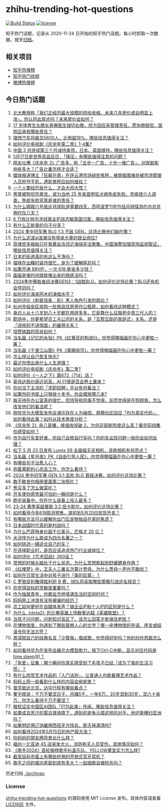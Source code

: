 # zhihu-trending-hot-questions

[![Build Status](https://github.com/justjavac/zhihu-trending-hot-questions/workflows/ci/badge.svg?branch=master)](https://github.com/justjavac/zhihu-trending-hot-questions/actions)
[![license](https://img.shields.io/github/license/justjavac/zhihu-trending-hot-questions)](https://github.com/justjavac/zhihu-trending-hot-questions/blob/master/LICENSE)

知乎热门话题，记录从 2020-11-24
日开始的知乎热门话题。每小时抓取一次数据，按天[归档](./archives)。

## 相关项目

- [知乎热搜榜](https://github.com/justjavac/zhihu-trending-top-search)
- [知乎热门视频](https://github.com/justjavac/zhihu-trending-hot-video)
- [微博热搜榜](https://github.com/justjavac/weibo-trending-hot-search)

## 今日热门话题

<!-- BEGIN -->
<!-- 最后更新时间 Fri May 17 2024 10:20:07 GMT+0800 (China Standard Time) -->

1. [北大教授称「我们正经历最大规模的供给收缩，未来几年房价或会明显上涨」，你认同此观点吗？未来房价会如何？](https://www.zhihu.com/question/656198408)
1. [17 岁体育生左膝长骨瘤医生错切右膝，院方回应系管理责任，愿协商赔偿，医院应承担哪些责任？](https://www.zhihu.com/question/656194795)
1. [理想汽车将裁员5600人，比例超18%，哪些信息值得关注？](https://www.zhihu.com/question/656227237)
1. [如何评价电视剧《庆余年第二季》1-4集?](https://www.zhihu.com/question/656206192)
1. [中国 3 月连续第三个月减持美债，日本、英国增持，哪些信息值得关注？](https://www.zhihu.com/question/656205844)
1. [5月17日是世界高血压日，「降压」有哪些值得注意的问题？](https://www.zhihu.com/question/655960897)
1. [网友吐槽《庆余年 2》广告多，称「五步一广告，十步一堆广告」，对观剧影响有多大？广告比重怎样才合适？](https://www.zhihu.com/question/656274730)
1. [媒体报道博主「狂飙兄弟」在连云港市场碰到鬼秤，被商贩围堵并被市场管理人员抢夺手机，遇到鬼秤应如何维权？](https://www.zhihu.com/question/656241300)
1. [一个人要经历些什么，才会大彻大悟？](https://www.zhihu.com/question/654212120)
1. [男童被狗咬伤离世，或为当地 25 年来首例狂犬病免疫失败，市疾控介入调查，免疫失败究竟是谁的责任？](https://www.zhihu.com/question/656173865)
1. [为什么嫦娥六号抵达月球轨道需要四天，而阿波罗11号包括月球探测在内总共用时仅八天？](https://www.zhihu.com/question/655838507)
1. [6 万枚比特币洗钱案主犯钱志敏英国归案，哪些信息值得关注？](https://www.zhihu.com/question/655569423)
1. [有什么正能量的句子分享？](https://www.zhihu.com/question/650283269)
1. [2024 季中冠军赛 BLG 1:3 不敌 GEN，这场比赛他们输在哪？](https://www.zhihu.com/question/656224963)
1. [为什么这波ai浪潮没有带来大量的就业岗位?](https://www.zhihu.com/question/649006814)
1. [菲律宾多艘船只在我黄岩岛邻近海域非法聚集，中国海警加强现场监视取证，哪些信息值得关注？](https://www.zhihu.com/question/656195684)
1. [日本的街道真的有这么干净吗？](https://www.zhihu.com/question/56402307)
1. [猫咪在出糗时装作很忙，是为了缓解尴尬吗？](https://www.zhihu.com/question/655246611)
1. [如果开通 88VIP，一次 618 能省多少钱？](https://www.zhihu.com/question/656208460)
1. [画画是堆时间就能堆出来的熟练活吗？](https://www.zhihu.com/question/655506525)
1. [2024季中赛胜者组决赛GEN3：1战胜BLG，如何评价这场比赛？BLG还有机会夺冠吗？](https://www.zhihu.com/question/656226561)
1. [如何评价海来阿木的演唱水平？](https://www.zhihu.com/question/425388979)
1. [如何评价《刺客信条：影》黑人角色引发的舆论？](https://www.zhihu.com/question/656158102)
1. [杭州市临安区收购一批商品住房用作公租房，如何看待这种模式？](https://www.zhihu.com/question/656086305)
1. [身边人从十八岁到八十岁都在用拼多多，它是靠什么征服老中青三代人的？](https://www.zhihu.com/question/656079213)
1. [职场中，你更希望员工与公司的关系，是「互帮互助的家庭式」关系，还是「讲规则不讲情面」的雇佣关系？](https://www.zhihu.com/question/655330350)
1. [坦赞铁路的现状如何？](https://www.zhihu.com/question/25653896)
1. [当名画《记忆的永恒》PK《红黄蓝的构成II》，你觉得哪幅画在你心中更胜一筹？](https://www.zhihu.com/question/656086784)
1. [当名画《千里江山图》PK《蒙娜丽莎》，你觉得哪幅画在你心中更胜一筹？](https://www.zhihu.com/question/656079701)
1. [怎么样让自己恢复快乐?](https://www.zhihu.com/question/655779014)
1. [最近你悟出来什么人生道理？](https://www.zhihu.com/question/655915922)
1. [如何评价电视剧《庆余年》第二季?](https://www.zhihu.com/question/655313140)
1. [如何评价《一人之下》第672（714）话？](https://www.zhihu.com/question/656237485)
1. [英伟达股价逼近前高，AI 行情是否会卷土重来？](https://www.zhihu.com/question/656174912)
1. [你对当下主流的「求职招聘」平台有何看法？](https://www.zhihu.com/question/652005470)
1. [如果你的书架上只够放十本书，你会摆放哪几本?](https://www.zhihu.com/question/36092128)
1. [每天待在办公室真的很忙，但领导和同事不觉得，反而觉得是在照顾我，怎么改变他们的看法呢？](https://www.zhihu.com/question/655951464)
1. [网传华为大模型发布会演示存在人为操控，昇腾社区回应「均为真实代码」，如何看待此事？如何从技术角度分析？](https://www.zhihu.com/question/656189836)
1. [《庆余年 2》央八首播，峰值收视破 2，为何这部剧热度这么高？看完前四集你感受如何？](https://www.zhihu.com/question/656233956)
1. [作为自行车爱好者，你自己会修自行车吗？你的车出现问题一般你会如何处理？](https://www.zhihu.com/question/655978535)
1. [松下 5 月 23 日发布 Lumix S9 全画幅无反相机，该款相机有何亮点？](https://www.zhihu.com/question/655957390)
1. [当名画《星月夜》PK《自由引导人民》，你觉得哪幅画在你心中更胜一筹？](https://www.zhihu.com/question/656086580)
1. [有哪些句子治愈人心？](https://www.zhihu.com/question/655907263)
1. [抱着离职的心态去工作，你怎么看待？](https://www.zhihu.com/question/655775814)
1. [2024 季中冠军赛 GEN 3:1 击败 BLG 晋级决赛，如何评价这场比赛？](https://www.zhihu.com/question/656199322)
1. [敢不敢发你相册里面第二张照片？](https://www.zhihu.com/question/652601337)
1. [葱买多了怎么做菜吃？](https://www.zhihu.com/question/650715423)
1. [开车使你感觉最可怕的一瞬间是什么？](https://www.zhihu.com/question/348293973)
1. [跑步装备中，你在什么装备上投入最多？](https://www.zhihu.com/question/654495235)
1. [23-24 赛季英超曼联 3:2 纽卡斯尔，如何评价这场比赛？](https://www.zhihu.com/question/656133609)
1. [如何看待今年618取消预售，提前到5月20日现货开卖？](https://www.zhihu.com/question/656190409)
1. [有哪些方法可以缓解你出门后宠物独自在家的焦虑？](https://www.zhihu.com/question/654579995)
1. [日本战国时代真的是村战吗？](https://www.zhihu.com/question/515501705)
1. [为什么巴菲特身价超千亿美元，芒格才 20 亿？](https://www.zhihu.com/question/654975012)
1. [水浒传为什么能成为四大名著之一？](https://www.zhihu.com/question/650662790)
1. [如何挑选一辆适合自己的车？](https://www.zhihu.com/question/629533964)
1. [在选择职业时，是否应该追求热门行业或岗位？](https://www.zhihu.com/question/655929844)
1. [如何评价《咒术回战》260话？](https://www.zhihu.com/question/655444983)
1. [冥想的时候头脑处于什么状态，为什么冥想能起到舒缓健身作用？](https://www.zhihu.com/question/653305726)
1. [《红楼梦》中，王夫人三番五次算计贾母，为什么贾母一声也不敢吭？](https://www.zhihu.com/question/499986713)
1. [如何在日常生活中对孩子进行「美的启蒙」？](https://www.zhihu.com/question/655886553)
1. [C 罗敦促利雅得胜利挖 B 费，球队将采取哪些策略引进这名球员？](https://www.zhihu.com/question/656104654)
1. [你觉得鼠标的灵敏度重要吗？](https://www.zhihu.com/question/655299351)
1. [作为独居青年，你都会怎样填满生活的空闲时间？](https://www.zhihu.com/question/653433985)
1. [妈妈网上冲浪有没有被骗的经历？](https://www.zhihu.com/question/655771982)
1. [员工如何更好在自媒体发声？做企业IP和个人IP的区别是什么？](https://www.zhihu.com/question/655330351)
1. [为什么《dota2》的比赛英雄上场数量远超《英雄联盟》？](https://www.zhihu.com/question/655041097)
1. [当孩子问问题，问到知识盲区了，该怎么回答才能保住老脸？](https://www.zhihu.com/question/655954908)
1. [在博物馆里，你遇到了哪些震撼人心的文字？哪一座博物馆的导语、序言或结语令你无法忘怀？](https://www.zhihu.com/question/655249260)
1. [周深把自己的经典名言「少管我」唱成歌，你觉得好听吗？他的创作思路怎么样？](https://www.zhihu.com/question/656002021)
1. [如何看待华为在发布会展示大模型能力，按下Ctrl-C中断，显示对应代码是time.sleep(6)？](https://www.zhihu.com/question/655565411)
1. [「有爱」征集｜哪个瞬间你真实感受到了毛孩子已经「成为了我的生活习惯」？](https://www.zhihu.com/question/655438833)
1. [有什么欣赏艺术作品的「入门法则」，让普通人也能看懂艺术作品？](https://www.zhihu.com/question/655881025)
1. [妈妈上网一般看到什么样的内容会偷偷笑？](https://www.zhihu.com/question/655779908)
1. [普京抵达北京，访华行程有哪些看点？](https://www.zhihu.com/question/656166671)
1. [董宇辉说：千万不要混日子，月赚5千，一年6万，20岁混到30岁，混六十来万，你怎么看待千万不要混？](https://www.zhihu.com/question/656118507)
1. [微软证实中国区AI团队「打包赴美」传闻，哪些信息值得关注？](https://www.zhihu.com/question/656091494)
1. [如果成吉思汗的蒙古铁骑南下，遇到的是朱元璋这样的对手，他还能横扫亚洲吗？](https://www.zhihu.com/question/656078504)
1. [如果明廷用辽饷雇佣西班牙方阵兵，能灭掉满清吗?](https://www.zhihu.com/question/655872768)
1. [如何看待2024年5月15日的地产股大涨？](https://www.zhihu.com/question/656069136)
1. [你妈妈的朋友圈背景长什么样？](https://www.zhihu.com/question/652481437)
1. [福州一比亚迪 4S 店突发大火，消防称无人员受伤，具体情况如何？](https://www.zhihu.com/question/656179803)
1. [《歌手2024》首轮揭榜歌手杭盖乐队、YELLOW黄宣实力怎么样?](https://www.zhihu.com/question/656055618)
1. [截至目前市面上有哪些好用的开放式蓝牙耳机？](https://www.zhihu.com/question/616251434)
1. [歌手之间的唱功差距到底有多大？一起唱歌会被秒杀吗？](https://www.zhihu.com/question/371755428)

<!-- END -->

历史归档 [./archives](./archives)

### License

[zhihu-trending-hot-questions](https://github.com/justjavac/zhihu-trending-hot-questions)
的源码使用 MIT License 发布。具体内容请查看 [LICENSE](./LICENSE) 文件。
